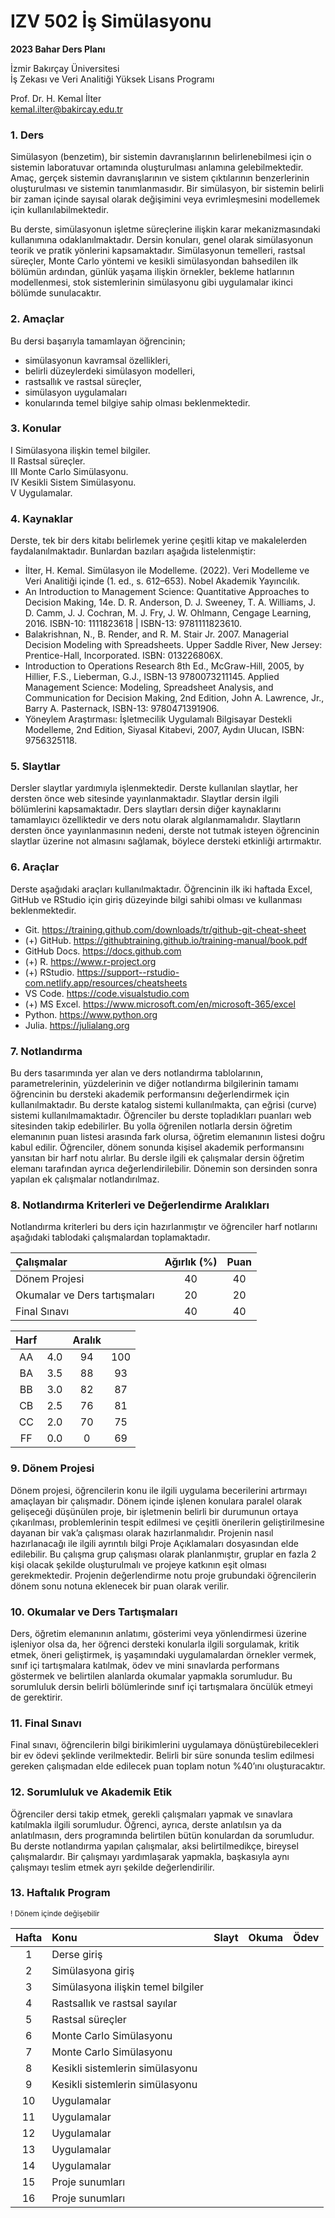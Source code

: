 # IZV 502 İş Simülasyonu
**2023 Bahar Ders Planı**  

İzmir Bakırçay Üniversitesi  
İş Zekası ve Veri Analitiği Yüksek Lisans Programı  

Prof. Dr. H. Kemal İlter  
kemal.ilter@bakircay.edu.tr

### 1. Ders
Simülasyon (benzetim), bir sistemin davranışlarının belirlenebilmesi için o sistemin laboratuvar ortamında oluşturulması anlamına gelebilmektedir. Amaç, gerçek sistemin davranışlarının ve sistem çıktılarının benzerlerinin oluşturulması ve sistemin tanımlanmasıdır. Bir simülasyon, bir sistemin belirli bir zaman içinde sayısal olarak değişimini veya evrimleşmesini modellemek için kullanılabilmektedir.

Bu derste, simülasyonun işletme süreçlerine ilişkin karar mekanizmasındaki kullanımına odaklanılmaktadır. Dersin konuları, genel olarak simülasyonun teorik ve pratik yönlerini kapsamaktadır. Simülasyonun temelleri, rastsal süreçler, Monte Carlo yöntemi ve kesikli simülasyondan bahsedilen ilk bölümün ardından, günlük yaşama ilişkin örnekler, bekleme hatlarının modellenmesi, stok sistemlerinin simülasyonu gibi uygulamalar ikinci bölümde sunulacaktır.

### 2. Amaçlar
Bu dersi başarıyla tamamlayan öğrencinin;
- simülasyonun kavramsal özellikleri,
- belirli düzeylerdeki simülasyon modelleri,
- rastsallık ve rastsal süreçler,
- simülasyon uygulamaları
- konularında temel bilgiye sahip olması beklenmektedir.

### 3. Konular
I	Simülasyona ilişkin temel bilgiler.  
II 	Rastsal süreçler.  
III	Monte Carlo Simülasyonu.  
IV	Kesikli Sistem Simülasyonu.  
V	Uygulamalar.

### 4. Kaynaklar
Derste, tek bir ders kitabı belirlemek yerine çeşitli kitap ve makalelerden faydalanılmaktadır. Bunlardan bazıları aşağıda listelenmiştir:

- İlter, H. Kemal. Simülasyon ile Modelleme. (2022). Veri Modelleme ve Veri Analitiği içinde (1. ed., s. 612–653). Nobel Akademik Yayıncılık.
- An Introduction to Management Science: Quantitative Approaches to Decision Making, 14e. D. R. Anderson, D. J. Sweeney, T. A. Williams, J. D. Camm, J. J. Cochran, M. J. Fry, J. W. Ohlmann, Cengage Learning, 2016. ISBN-10: 1111823618 | ISBN-13: 9781111823610.
- Balakrishnan, N., B. Render, and R. M. Stair Jr. 2007. Managerial Decision Modeling with Spreadsheets. Upper Saddle River, New Jersey: Prentice-Hall, Incorporated. ISBN: 013226806X.
- Introduction to Operations Research 8th Ed., McGraw-Hill, 2005, by Hillier, F.S., Lieberman, G.J., ISBN-13 9780073211145.
Applied Management Science: Modeling, Spreadsheet Analysis, and Communication for Decision Making, 2nd Edition, John A. Lawrence, Jr., Barry A. Pasternack, ISBN-13: 9780471391906.
- Yöneylem Araştırması: İşletmecilik Uygulamalı Bilgisayar Destekli Modelleme, 2nd Edition, Siyasal Kitabevi, 2007, Aydın Ulucan, ISBN: 9756325118.

### 5. Slaytlar
Dersler slaytlar yardımıyla işlenmektedir. Derste kullanılan slaytlar, her dersten önce web sitesinde yayınlanmaktadır. Slaytlar dersin ilgili bölümlerini kapsamaktadır. Ders slaytları dersin diğer kaynaklarını tamamlayıcı özelliktedir ve ders notu olarak algılanmamalıdır. Slaytların dersten önce yayınlanmasının nedeni, derste not tutmak isteyen öğrencinin slaytlar üzerine not almasını sağlamak, böylece dersteki etkinliği artırmaktır.

### 6. Araçlar
Derste aşağıdaki araçları kullanılmaktadır. Öğrencinin ilk iki haftada Excel, GitHub ve RStudio için giriş düzeyinde bilgi sahibi olması ve kullanması beklenmektedir.

- Git. https://training.github.com/downloads/tr/github-git-cheat-sheet
- (+) GitHub. https://githubtraining.github.io/training-manual/book.pdf
- GitHub Docs. https://docs.github.com
- (+) R. https://www.r-project.org
- (+) RStudio. https://support--rstudio-com.netlify.app/resources/cheatsheets
- VS Code. https://code.visualstudio.com
- (+) MS Excel. https://www.microsoft.com/en/microsoft-365/excel
- Python. https://www.python.org
- Julia. https://julialang.org

### 7. Notlandırma
Bu ders tasarımında yer alan ve ders notlandırma tablolarının, parametrelerinin, yüzdelerinin ve diğer notlandırma bilgilerinin tamamı öğrencinin bu dersteki akademik performansını değerlendirmek için kullanılmaktadır. Bu derste katalog sistemi kullanılmakta, çan eğrisi (curve) sistemi kullanılmamaktadır. Öğrenciler bu derste topladıkları puanları web sitesinden takip edebilirler. Bu yolla öğrenilen notlarla dersin öğretim elemanının puan listesi arasında fark olursa, öğretim elemanının listesi doğru kabul edilir. Öğrenciler, dönem sonunda kişisel akademik performansını yansıtan bir harf notu alırlar. Bu dersle ilgili ek çalışmalar dersin öğretim elemanı tarafından ayrıca değerlendirilebilir. Dönemin son dersinden sonra yapılan ek çalışmalar notlandırılmaz.

### 8. Notlandırma Kriterleri ve Değerlendirme Aralıkları

Notlandırma kriterleri bu ders için hazırlanmıştır ve öğrenciler harf notlarını aşağıdaki tablodaki çalışmalardan toplamaktadır.


| Çalışmalar | Ağırlık (%) | Puan |
| :--------- | :-----: | :--: |
| Dönem Projesi	| 40	| 40 |
| Okumalar ve Ders tartışmaları	| 20	| 20 |
| Final Sınavı	| 40	| 40 |

| Harf || Aralık	||
| :--: | :--: | :--: | :--: |
| AA | 4.0 | 94 | 100|
| BA | 3.5 | 88 | 93|
| BB | 3.0 | 82 | 87|
| CB | 2.5 | 76 | 81|
| CC | 2.0 | 70 | 75|
| FF | 0.0 | 0 | 69|

### 9. Dönem Projesi
Dönem projesi, öğrencilerin konu ile ilgili uygulama becerilerini artırmayı amaçlayan bir çalışmadır. Dönem içinde işlenen konulara paralel olarak gelişeceği düşünülen proje, bir işletmenin belirli bir durumunun ortaya çıkarılması, problemlerinin tespit edilmesi ve çeşitli önerilerin geliştirilmesine dayanan bir vak’a çalışması olarak hazırlanmalıdır. Projenin nasıl hazırlanacağı ile ilgili ayrıntılı bilgi Proje Açıklamaları dosyasından elde edilebilir. Bu çalışma grup çalışması olarak planlanmıştır, gruplar en fazla 2 kişi olacak şekilde oluşturulmalı ve projeye katkının eşit olması gerekmektedir. Projenin değerlendirme notu proje grubundaki öğrencilerin dönem sonu notuna eklenecek bir puan olarak verilir.

### 10. Okumalar ve Ders Tartışmaları
Ders, öğretim elemanının anlatımı, gösterimi veya yönlendirmesi üzerine işleniyor olsa da, her öğrenci dersteki konularla ilgili sorgulamak, kritik etmek, öneri geliştirmek, iş yaşamındaki uygulamalardan örnekler vermek, sınıf içi tartışmalara katılmak, ödev ve mini sınavlarda performans göstermek ve belirtilen alanlarda okumalar yapmakla sorumludur. Bu sorumluluk dersin belirli bölümlerinde sınıf içi tartışmalara öncülük etmeyi de gerektirir.

### 11. Final Sınavı
Final sınavı, öğrencilerin bilgi birikimlerini uygulamaya dönüştürebilecekleri bir ev ödevi şeklinde verilmektedir. Belirli bir süre sonunda teslim edilmesi gereken çalışmadan elde edilecek puan toplam notun %40’ını oluşturacaktır.

### 12. Sorumluluk ve Akademik Etik
Öğrenciler dersi takip etmek, gerekli çalışmaları yapmak ve sınavlara katılmakla ilgili sorumludur. Öğrenci, ayrıca, derste anlatılsın ya da anlatılmasın, ders programında belirtilen bütün konulardan da sorumludur. Bu derste notlandırma yapılan çalışmalar, aksi belirtilmedikçe, bireysel çalışmalardır. Bir çalışmayı yardımlaşarak yapmakla, başkasıyla aynı çalışmayı teslim etmek ayrı şekilde değerlendirilir.

### 13. Haftalık Program
<sub>! Dönem içinde değişebilir</sub>

| Hafta | Konu  | Slayt | Okuma | Ödev |
| :---: | :---- | :---- | :---- | :--- |
| 1	| Derse giriş |
| 2	| Simülasyona giriş |
| 3	| Simülasyona ilişkin temel bilgiler |
| 4	| Rastsallık ve rastsal sayılar |
| 5	| Rastsal süreçler |
| 6	| Monte Carlo Simülasyonu |
| 7	| Monte Carlo Simülasyonu |
| 8	| Kesikli sistemlerin simülasyonu |
| 9 | Kesikli sistemlerin simülasyonu |
| 10 | Uygulamalar |
| 11 | Uygulamalar |
| 12 | Uygulamalar |
| 13 | Uygulamalar |
| 14 | Uygulamalar |
| 15 | Proje sunumları |
| 16 | Proje sunumları |
